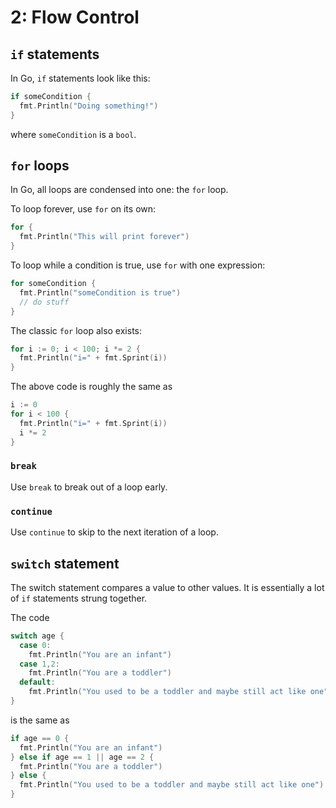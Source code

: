 # 2: Flow Control

## `if` statements
In Go, `if` statements look like this:

```go
if someCondition {
  fmt.Println("Doing something!")
}
```

where `someCondition` is a `bool`.

## `for` loops
In Go, all loops are condensed into one: the `for` loop.

To loop forever, use `for` on its own:
```go
for {
  fmt.Println("This will print forever")
}
```

To loop while a condition is true, use `for` with one expression:
```go
for someCondition {
  fmt.Println("someCondition is true")
  // do stuff
}
```

The classic `for` loop also exists:
```go
for i := 0; i < 100; i *= 2 {
  fmt.Println("i=" + fmt.Sprint(i))
}
```
The above code is roughly the same as
```go
i := 0
for i < 100 {
  fmt.Println("i=" + fmt.Sprint(i))
  i *= 2
}
```
### `break`
Use `break` to break out of a loop early.

### `continue`
Use `continue` to skip to the next iteration of a loop.

## `switch` statement
The switch statement compares a value to other values. It is essentially a lot of `if` statements strung together.

The code

```go
switch age {
  case 0:
    fmt.Println("You are an infant")
  case 1,2:
    fmt.Println("You are a toddler")
  default:
    fmt.Println("You used to be a toddler and maybe still act like one")
}
```

is the same as

```go
if age == 0 {
  fmt.Println("You are an infant")
} else if age == 1 || age == 2 {
  fmt.Println("You are a toddler")
} else {
  fmt.Println("You used to be a toddler and maybe still act like one")
}
```
